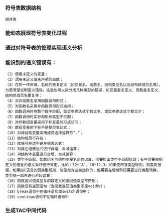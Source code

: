 ### 符号表数据结构
	顺序表

### 能动态展现符号表变化过程

### 通过对符号表的管理实现语义分析

### 能识别的语义错误有：
	（1）使用未定义的变量；
	（2）调用未定义或未声明的函数；
	（3）在同一作用域，名称的重复定义（如变量名、函数名、结构类型名以及结构体成员名等）。为更清楚说明语义错误，这里也可以拆分成几种类型的错误，如变量重复定义、函数重复定义、结构体成员名重复等；
	（4）对非函数名采用函数调用形式；
	（5）对函数名采用非函数调用形式访问；
	（6）函数调用时参数个数不匹配，如实参表达式个数太多、或实参表达式个数太少；
	（7）函数调用时实参和形参类型不匹配；
	（8）对非数组变量采用下标变量的形式访问；
	（9）数组变量的下标不是整型表达式；
	（10）对非结构变量采用成员选择运算符“.”；
	（11）结构成员不存在；
	（12）赋值号左边不是左值表达式；
	（13）对非左值表达式进行自增、自减运算；
	（14）对结构体变量进行自增、自减运算；
	（15）类型不匹配。如数组名与结构变量名间的运算，需要指出类型不匹配错误；有些需要根据定义的语言的语义自行进行界定，比如：32+'A'，10*12.3，如果使用强类型规则，则需要报错，如果按C语言的弱类型规则，则是允许这类运算的，但需要在后续阶段需要进行类型转换，类型统一后再进行对应运算； 
	（16）函数返回值类型与函数定义的返回值类型不匹配；
	（17）函数没有返回语句（当函数返回值类型不是void时）；
	（18）break语句不在循环语句或switch语句中；
	（19）continue语句不在循环语句中
### 生成TAC中间代码